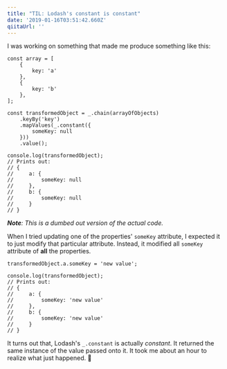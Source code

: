 ```yaml
---
title: "TIL: Lodash's constant is constant"
date: '2019-01-16T03:51:42.660Z'
qiitaUrl: ''
---
```


I was working on something that made me produce something like this:
```javascript{numberLines: true}
const array = [
    {
        key: 'a'
    },
    {
        key: 'b'
    },
];

const transformedObject = _.chain(arrayOfObjects)
    .keyBy('key')
    .mapValues(_.constant({
        someKey: null
    }))
    .value();

console.log(transformedObject);
// Prints out:
// {
//     a: {
//         someKey: null
//     },
//     b: {
//         someKey: null
//     }
// }
```

_**Note**: This is a dumbed out version of the actual code._ 

When I tried updating one of the properties' `someKey` attribute, I expected it to just modify that particular attribute. Instead, it modified all `someKey` attribute of **all** the properties.

```javascript{numberLines: true}
transformedObject.a.someKey = 'new value';

console.log(transformedObject);
// Prints out:
// {
//     a: {
//         someKey: 'new value'
//     },
//     b: {
//         someKey: 'new value'
//     }
// }
```

It turns out that, Lodash's `_.constant` is actually _constant_. It returned the same instance of the value passed onto it. It took me about an hour to realize what just happened. 🤦️
